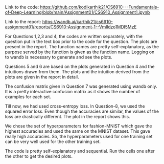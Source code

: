 Link to the code: https://github.com/kodikarthik21/CS6910---Fundamentals-of-Deep-Learning/blob/main/Assignment01/CS6910_Assignment1.ipynb

Link to the report: https://wandb.ai/karthik21/cs6910-assignment01/reports/CS6910-Assignment-1--Vmlldzo1MDI5MzE

For Questions 1,2,3 and 4, the codes are written separately, with the question put in the text box prior to the code for the question. The plots are present in the report. The
function names are pretty self-explanatory, as the purpose served by the function is given as the function name. Logging on to wandb is necessary to generate and see the plots.

Questions 5 and 6 are based on the plots generated in Question 4 and the intuitions drawn from them. The plots and the intuition derived from the plots are given in the report in 
detail.

The confusion matrix given in Question 7 was generated using wandb only. It is a pretty interactive confusion matrix as it shows the number of examples for each set.

Till now, we had used cross-entropy loss. In Question-8, we used the squared error loss. Even though the accuracies are similar, the values of the loss are drastically different. The plot in the report shows this.

We chose the set of hyperparameters for fashion-MNIST which gave the highest accuracies and used the same on the MNIST dataset. This gave really high accuracies. So, the hyperparameters used for one training set can be very well used for the other training set.

The code is pretty self-explanatory and sequential. Run the cells one after the other to get the desired plots.
